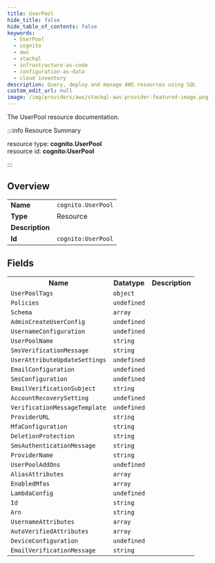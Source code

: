 ```yaml
---
title: UserPool
hide_title: false
hide_table_of_contents: false
keywords:
  - UserPool
  - cognito
  - aws
  - stackql
  - infrastructure-as-code
  - configuration-as-data
  - cloud inventory
description: Query, deploy and manage AWS resources using SQL
custom_edit_url: null
image: /img/providers/aws/stackql-aws-provider-featured-image.png
---
```

The UserPool resource documentation.

:::info Resource Summary

<div class="row">
<div class="providerDocColumn">
<span>resource type:&nbsp;<b>cognito.UserPool</b></span><br />
<span>resource id:&nbsp;<b>cognito:UserPool</b></span><br />
</div>
</div>

:::

## Overview
<table><tbody>
<tr><td><b>Name</b></td><td><code>cognito.UserPool</code></td></tr>
<tr><td><b>Type</b></td><td>Resource</td></tr>
<tr><td><b>Description</b></td><td></td></tr>
<tr><td><b>Id</b></td><td><code>cognito:UserPool</code></td></tr>
</tbody></table>

## Fields
<table><tbody>
<tr><th>Name</th><th>Datatype</th><th>Description</th></tr>
<tr><td><code>UserPoolTags</code></td><td><code>object</code></td><td></td></tr><tr><td><code>Policies</code></td><td><code>undefined</code></td><td></td></tr><tr><td><code>Schema</code></td><td><code>array</code></td><td></td></tr><tr><td><code>AdminCreateUserConfig</code></td><td><code>undefined</code></td><td></td></tr><tr><td><code>UsernameConfiguration</code></td><td><code>undefined</code></td><td></td></tr><tr><td><code>UserPoolName</code></td><td><code>string</code></td><td></td></tr><tr><td><code>SmsVerificationMessage</code></td><td><code>string</code></td><td></td></tr><tr><td><code>UserAttributeUpdateSettings</code></td><td><code>undefined</code></td><td></td></tr><tr><td><code>EmailConfiguration</code></td><td><code>undefined</code></td><td></td></tr><tr><td><code>SmsConfiguration</code></td><td><code>undefined</code></td><td></td></tr><tr><td><code>EmailVerificationSubject</code></td><td><code>string</code></td><td></td></tr><tr><td><code>AccountRecoverySetting</code></td><td><code>undefined</code></td><td></td></tr><tr><td><code>VerificationMessageTemplate</code></td><td><code>undefined</code></td><td></td></tr><tr><td><code>ProviderURL</code></td><td><code>string</code></td><td></td></tr><tr><td><code>MfaConfiguration</code></td><td><code>string</code></td><td></td></tr><tr><td><code>DeletionProtection</code></td><td><code>string</code></td><td></td></tr><tr><td><code>SmsAuthenticationMessage</code></td><td><code>string</code></td><td></td></tr><tr><td><code>ProviderName</code></td><td><code>string</code></td><td></td></tr><tr><td><code>UserPoolAddOns</code></td><td><code>undefined</code></td><td></td></tr><tr><td><code>AliasAttributes</code></td><td><code>array</code></td><td></td></tr><tr><td><code>EnabledMfas</code></td><td><code>array</code></td><td></td></tr><tr><td><code>LambdaConfig</code></td><td><code>undefined</code></td><td></td></tr><tr><td><code>Id</code></td><td><code>string</code></td><td></td></tr><tr><td><code>Arn</code></td><td><code>string</code></td><td></td></tr><tr><td><code>UsernameAttributes</code></td><td><code>array</code></td><td></td></tr><tr><td><code>AutoVerifiedAttributes</code></td><td><code>array</code></td><td></td></tr><tr><td><code>DeviceConfiguration</code></td><td><code>undefined</code></td><td></td></tr><tr><td><code>EmailVerificationMessage</code></td><td><code>string</code></td><td></td></tr>
</tbody></table>